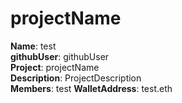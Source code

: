 # projectName

**Name**: test  
**githubUser**: githubUser  
**Project**: projectName  
**Description**: ProjectDescription  
**Members**: test
**WalletAddress**: test.eth